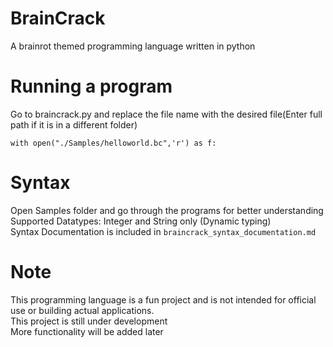# BrainCrack
A brainrot themed programming language written in python

# Running a program
Go to braincrack.py and replace the file name with the desired file(Enter full path if it is in a different folder)
```
with open("./Samples/helloworld.bc",'r') as f:
```

# Syntax
Open Samples folder and go through the programs for better understanding<br>
Supported Datatypes: Integer and String only (Dynamic typing)<br>
Syntax Documentation is included in `braincrack_syntax_documentation.md`

# Note
This programming language is a fun project and is not intended for official use or building actual applications.<br>
This project is still under development<br>
More functionality will be added later
